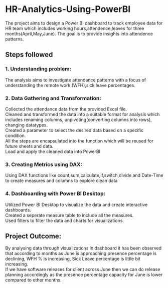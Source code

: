 # HR-Analytics-Using-PowerBI

The project aims to design a Power BI dashboard to track employee data for HR team which includes working hours,attendence,leaves for three months(April,May,June). The goal is to provide insights into attendence patterns.

## Steps followed

### 1. Understanding problem:
The analysis aims to investigate attendance patterns with a focus of understanding the remote work (WFH),sick leave percentages.

### 2. Data Gathering and Transformation:
Collected the attendance data from the provided Excel file.  
Cleaned and transformed the data into a suitable format for analysis which includes renaming columns, unpivoting(converting columns into rows), changing datatypes.  
Created a parameter to select the desired data based on a specific condition.  
All the steps are encapsulated into the function which will be reused for future sheets and data.  
Load and apply the cleaned data into PowerBI

### 3. Creating Metrics using DAX:
Using DAX functions like count,sum,calculate,if,switch,divide and Date-Time to create measures and columns to explore clean data 

### 4. Dashboarding with Power BI Desktop:
Utilized Power BI Desktop to visualize the data and create interactive dashboards.  
Created a seperate measure table to include all the measures.  
Used filters to filter the data and charts for visualizations.  

## Project Outcome:
By analysing data through visualizations in dashboard it has been observed that according to months as June is approaching presence percentage is declining, WFH % is increasing, Sick Leave percentage is little bit increasing.  
If we have software releases for client across June then we can do release planning accordingly as the presence percentage capacity for June is lower compared to other months.
